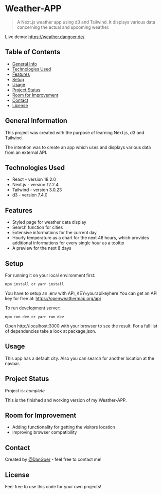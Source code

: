 # Weather-APP

> A Next.js weather app using d3 and Tailwind. It displays various data concerning the actual and upcoming weather.

Live demo: https://weather.dangoer.de/

## Table of Contents

- [General Info](#general-information)
- [Technologies Used](#technologies-used)
- [Features](#features)
- [Setup](#setup)
- [Usage](#usage)
- [Project Status](#project-status)
- [Room for Improvement](#room-for-improvement)
- [Contact](#contact)
- [License](#license)

## General Information

This project was created with the purpose of learning Next.js, d3 and Tailwind.

The intention was to create an app which uses and displays various data from an external API.

## Technologies Used

- React - version 18.2.0
- Next.js - version 12.2.4
- Tailwind - version 3.0.23
- d3 - version 7.4.0

## Features

- Styled page for weather data display
- Search function for cities
- Extensive informations for the current day
- Hourly temperature as a chart for the next 48 hours, which provides additional informations for every single hour as a tooltip
- A preview for the next 8 days

## Setup

For running it on your local environment first:

`npm install or yarn install`

You have to setup an .env with API_KEY=yourapikeyhere
You can get an API key for free at: https://openweathermap.org/api

To run development server:

`npm run dev or yarn run dev`

Open http://localhost:3000 with your browser to see the result.
For a full list of dependencies take a look at package.json.

## Usage

This app has a default city. Also you can search for another location at the navbar.

## Project Status

Project is: _complete_

This is the finished and working version of my Weather-APP.

## Room for Improvement

- Adding functionality for getting the visitors location
- Improving browser compatibility

## Contact

Created by [@DanGoer](https://www.github.com/DanGoer/) - feel free to contact me!

## License

Feel free to use this code for your own projects!
